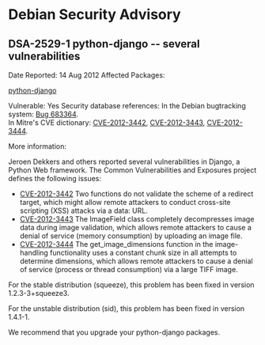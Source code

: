
Debian Security Advisory
========================


DSA-2529-1 python-django -- several vulnerabilities
---------------------------------------------------



Date Reported:
14 Aug 2012
Affected Packages:

[python-django](https://packages.debian.org/src:python-django)

Vulnerable:
Yes
Security database references:
In the Debian bugtracking system: [Bug 683364](https://bugs.debian.org/cgi-bin/bugreport.cgi?bug=683364).  
In Mitre's CVE dictionary: [CVE-2012-3442](https://security-tracker.debian.org/tracker/CVE-2012-3442), [CVE-2012-3443](https://security-tracker.debian.org/tracker/CVE-2012-3443), [CVE-2012-3444](https://security-tracker.debian.org/tracker/CVE-2012-3444).  

More information:

Jeroen Dekkers and others reported several vulnerabilities in Django,
a Python Web framework. The Common Vulnerabilities and Exposures
project defines the following issues:


* [CVE-2012-3442](https://security-tracker.debian.org/tracker/CVE-2012-3442)
Two functions do not validate the scheme of a redirect target,
 which might allow remote attackers to conduct cross-site scripting
 (XSS) attacks via a data: URL.
* [CVE-2012-3443](https://security-tracker.debian.org/tracker/CVE-2012-3443)
The ImageField class completely decompresses image data during image
 validation, which allows remote attackers to cause a denial of service
 (memory consumption) by uploading an image file.
* [CVE-2012-3444](https://security-tracker.debian.org/tracker/CVE-2012-3444)
The get\_image\_dimensions function in the image-handling functionality
 uses a constant chunk size in all attempts to determine dimensions,
 which allows remote attackers to cause a denial of service (process
 or thread consumption) via a large TIFF image.


For the stable distribution (squeeze), this problem has been fixed in
version 1.2.3-3+squeeze3.


For the unstable distribution (sid), this problem has been fixed in
version 1.4.1-1.


We recommend that you upgrade your python-django packages.





